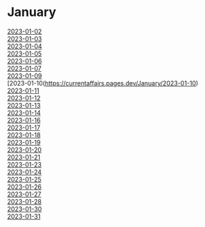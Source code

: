 # January

[2023-01-02](https://currentaffairs.pages.dev/January/2023-01-02)<br>
[2023-01-03](https://currentaffairs.pages.dev/January/2023-01-03)<br>
[2023-01-04](https://currentaffairs.pages.dev/January/2023-01-04)<br>
[2023-01-05](https://currentaffairs.pages.dev/January/2023-01-05)<br>
[2023-01-06](https://currentaffairs.pages.dev/January/2023-01-06)<br>
[2023-01-07](https://currentaffairs.pages.dev/January/2023-01-07)<br>
[2023-01-09](https://currentaffairs.pages.dev/January/2023-01-09)<br>
[2023-01-10(https://currentaffairs.pages.dev/January/2023-01-10) <br>
[2023-01-11](https://currentaffairs.pages.dev/January/2023-01-11)<br>
[2023-01-12](https://currentaffairs.pages.dev/January/2023-01-12)<br>
[2023-01-13](https://currentaffairs.pages.dev/January/2023-01-13)<br>
[2023-01-14](https://currentaffairs.pages.dev/January/2023-01-14)<br>
[2023-01-16](https://currentaffairs.pages.dev/January/2023-01-16)<br>
[2023-01-17](https://currentaffairs.pages.dev/January/2023-01-17)<br>
[2023-01-18](https://currentaffairs.pages.dev/January/2023-01-18)<br>
[2023-01-19](https://currentaffairs.pages.dev/January/2023-01-19)<br>
[2023-01-20](https://currentaffairs.pages.dev/January/2023-01-20)<br>
[2023-01-21](https://currentaffairs.pages.dev/January/2023-01-21)<br>
[2023-01-23](https://currentaffairs.pages.dev/January/2023-01-23)<br>
[2023-01-24](https://currentaffairs.pages.dev/January/2023-01-24)<br>
[2023-01-25](https://currentaffairs.pages.dev/January/2023-01-25)<br>
[2023-01-26](https://currentaffairs.pages.dev/January/2023-01-26)<br>
[2023-01-27](https://currentaffairs.pages.dev/January/2023-01-27)<br>
[2023-01-28](https://currentaffairs.pages.dev/January/2023-01-28)<br>
[2023-01-30](https://currentaffairs.pages.dev/January/2023-01-30)<br>
[2023-01-31](https://currentaffairs.pages.dev/January/2023-01-31)<br>